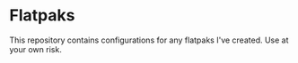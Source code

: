 # Flatpaks
This repository contains configurations for any flatpaks I've created. Use at your own risk.
